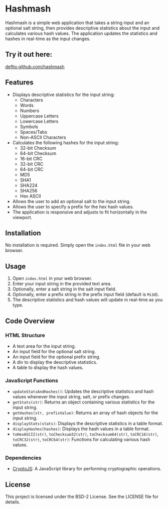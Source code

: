 # Hashmash

Hashmash is a simple web application that takes a string input and an optional salt string, then provides descriptive statistics about the input and calculates various hash values. The application updates the statistics and hashes in real-time as the input changes.

## Try it out here:
[deftio.github.com/hashmash](hashmash)

## Features

- Displays descriptive statistics for the input string:
  - Characters
  - Words
  - Numbers
  - Uppercase Letters
  - Lowercase Letters
  - Symbols
  - Spaces/Tabs
  - Non-ASCII Characters
- Calculates the following hashes for the input string:
  - 32-bit Checksum
  - 64-bit Checksum
  - 16-bit CRC
  - 32-bit CRC
  - 64-bit CRC
  - MD5
  - SHA1
  - SHA224
  - SHA256
  - Hex ASCII
- Allows the user to add an optional salt to the input string.
- Allows the user to specify a prefix for the hex hash values.
- The application is responsive and adjusts to fit horizontally in the viewport.

## Installation

No installation is required. Simply open the `index.html` file in your web browser.

## Usage

1. Open `index.html` in your web browser.
2. Enter your input string in the provided text area.
3. Optionally, enter a salt string in the salt input field.
4. Optionally, enter a prefix string in the prefix input field (default is `Mi$0`).
5. The descriptive statistics and hash values will update in real-time as you type.

## Code Overview

### HTML Structure

- A text area for the input string.
- An input field for the optional salt string.
- An input field for the optional prefix string.
- A div to display the descriptive statistics.
- A table to display the hash values.

### JavaScript Functions

- `updateStatsAndHashes()`: Updates the descriptive statistics and hash values whenever the input string, salt, or prefix changes.
- `getStats(str)`: Returns an object containing various statistics for the input string.
- `getHashes(str, prefixValue)`: Returns an array of hash objects for the input string.
- `displayStats(stats)`: Displays the descriptive statistics in a table format.
- `displayHashes(hashes)`: Displays the hash values in a table format.
- `toHexASCII(str)`, `toChecksum32(str)`, `toChecksum64(str)`, `toCRC16(str)`, `toCRC32(str)`, `toCRC64(str)`: Functions for calculating various hash values.

### Dependencies

- [CryptoJS](https://cdnjs.cloudflare.com/ajax/libs/crypto-js/4.1.1/crypto-js.min.js): A JavaScript library for performing cryptographic operations.



## License

This project is licensed under the BSD-2 License. See the LICENSE file for details.
